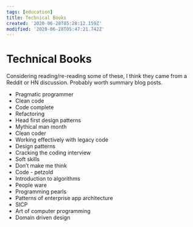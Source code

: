 ```yaml
---
tags: [education]
title: Technical Books
created: '2020-06-28T05:28:12.159Z'
modified: '2020-06-28T05:47:21.742Z'
---
```


# Technical Books

Considering reading/re-reading some of these, I think they came from a Reddit or HN discussion. Probably worth summary blog posts.

- Pragmatic programmer
- Clean code
- Code complete
- Refactoring
- Head first design patterns
- Mythical man month
- Clean coder
- Working effectively with legacy code
- Design patterns
- Cracking the coding interview
- Soft skills
- Don’t make me think
- Code - petzold 
- Introduction to algorithms
- People ware
- Programming pearls
- Patterns of enterprise app architecture
- SICP
- Art of computer programming
- Domain driven design

